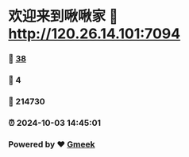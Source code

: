 # 欢迎来到啾啾家 :link: http://120.26.14.101:7094 
### :page_facing_up: [38](http://120.26.14.101:7094/tag.html) 
### :speech_balloon: 4 
### :hibiscus: 214730 
### :alarm_clock: 2024-10-03 14:45:01 
### Powered by :heart: [Gmeek](https://github.com/Meekdai/Gmeek)
